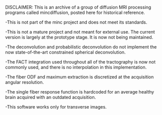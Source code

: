 DISCLAIMER: This is an archive of a group of diffusion MRI processing programs called mincdiffusion, posted here for historical reference. 

-This is not part of the minc project and does not meet its standards.

-This is not a mature project and not meant for external use. The current version is largely at the prototype stage. It is now not being maintained.

-The deconvolution and probabilistic deconvolution do not implement the now state-of-the-art constrained spherical deconvolution.

-The FACT integration used throughout all of the tractography is now not commonly used, and there is no interpolation in this implementation.

-The fiber ODF and maximum extraction is discretized at the acquisition angular resolution.

-The single fiber response function is hardcoded for an average healthy brain acquired with an outdated acquisition.

-This software works only for transverse images.
